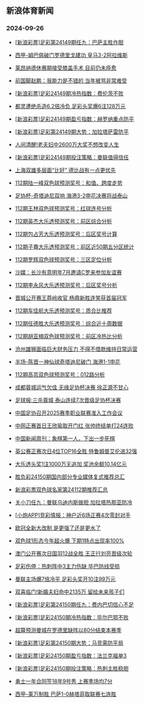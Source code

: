 ## 新浪体育新闻 
### 2024-09-26

+ [[新浪彩票]足彩第24149期任九：巴萨主胜作胆](https://sports.sina.com.cn/l/2024-09-25/doc-incqikzw5370550.shtml)

+ [西甲-姆巴佩破门罗德里戈建功 皇马3-2阿拉维斯](https://sports.sina.com.cn/g/laliga/2024-09-25/doc-incqikzw5387797.shtml)

+ [莱昂纳德休赛期接受膝盖手术 目前仍未痊愈](https://sports.sina.com.cn/basketball/nba/2024-09-25/doc-incqikzw5390901.shtml)

+ [前国脚赵鹏：我能力是不错的 当年被骂非常难受](https://sports.sina.com.cn/china/2024-09-25/doc-incqikzz0892751.shtml)

+ [[新浪彩票]足彩24149期冷热指数：费伦茨不败](https://sports.sina.com.cn/l/2024-09-25/doc-incqikzz0912371.shtml)

+ [都灵遭绝杀造6.2倍冷负 足彩头奖爆6注128万元](https://sports.sina.com.cn/l/2024-09-25/doc-incqikzz0896581.shtml)

+ [[新浪彩票]足彩24149期盈亏指数：赫罗纳重点防平](https://sports.sina.com.cn/l/2024-09-25/doc-incqikzz0884580.shtml)

+ [[新浪彩票]足彩第24149期大势：加拉塔萨雷防平](https://sports.sina.com.cn/l/2024-09-25/doc-incqikzw5369482.shtml)

+ [人间清醒!老夫妇中2600万大奖不想改变人生](https://sports.sina.com.cn/l/2024-09-25/doc-incqikzz0880175.shtml)

+ [[新浪彩票]足彩24149期投注策略：曼联值得信任](https://sports.sina.com.cn/l/2024-09-25/doc-incqikzz0884094.shtml)

+ [上海双雄多层面“比好” 德比战有一点更优先](https://sports.sina.com.cn/china/2024-09-25/doc-incqkhfn5108037.shtml)

+ [112期陆一峰双色球预测奖号：和值、跨度走势](https://sports.sina.com.cn/l/2024-09-25/doc-incqizxn8396844.shtml)

+ [足协杯-奇塔迪尼双响 海港3-2申花决赛将战泰山](https://sports.sina.com.cn/china/cfacup/2024-09-25/doc-incqksve8180371.shtml)

+ [112期王林双色球预测奖号：红球连号分析](https://sports.sina.com.cn/l/2024-09-25/doc-incqizxt0750362.shtml)

+ [112期英杰大乐透预测奖号：前区综合分析](https://sports.sina.com.cn/l/2024-09-25/doc-incqiriu5312913.shtml)

+ [112期包占芳大乐透预测奖号：后区奖号计算](https://sports.sina.com.cn/l/2024-09-25/doc-incqiriv4089746.shtml)

+ [112期子骞大乐透预测奖号：前区近50期五分区统计](https://sports.sina.com.cn/l/2024-09-25/doc-incqiriu5315822.shtml)

+ [112期罗辉双色球预测奖号：三区定位分析](https://sports.sina.com.cn/l/2024-09-25/doc-incqizxr3999197.shtml)

+ [沙媒：长沙有意明年7月邀请C罗来参加友谊赛](https://sports.sina.com.cn/global/others/2024-09-25/doc-incqkhfr0703286.shtml)

+ [112期李永风大乐透预测奖号：后区奖号分析](https://sports.sina.com.cn/l/2024-09-25/doc-incqiris8536255.shtml)

+ [晋城公开赛王莽岭收官 杨鼎新胜连笑获首届冠军](https://sports.sina.com.cn/go/2024-09-25/doc-incqksvm0570150.shtml)

+ [112期车佳航大乐透预测奖号：质合比推荐](https://sports.sina.com.cn/l/2024-09-25/doc-incqirix0840908.shtml)

+ [112期任德胜大乐透预测奖号：综合近十周数据](https://sports.sina.com.cn/l/2024-09-25/doc-incqirix0840615.shtml)

+ [112期胡亚楠双色球预测奖号：前区冷热比分析](https://sports.sina.com.cn/l/2024-09-25/doc-incqizxq5171464.shtml)

+ [沧州雄狮面临巨大财务压力 不得不借款维持日常运营](https://sports.sina.com.cn/china/2024-09-25/doc-incqizxn8390358.shtml)

+ [半场-陈晋一神仙球奇塔迪尼破门 海港1-1申花](https://sports.sina.com.cn/china/cfacup/2024-09-25/doc-incqksve8166401.shtml)

+ [112期高芸双色球预测奖号：012路分析](https://sports.sina.com.cn/l/2024-09-25/doc-incqizxn8396023.shtml)

+ [成都蓉城运气欠佳 无缘足协杯决赛 徐正源不甘心](https://sports.sina.com.cn/china/2024-09-25/doc-incqkhfr0703671.shtml)

+ [足球报:三杀蓉城 泰山连续7次晋级足协杯决赛](https://sports.sina.com.cn/china/cfacup/2024-09-25/doc-incqkhfr0701723.shtml)

+ [中国足协召开2025赛季职业联赛准入工作会议](https://sports.sina.com.cn/china/2024-09-25/doc-incqkhfp3956005.shtml)

+ [中网正赛首日王欣瑜取开门红 张帅终结单打24连败](https://sports.sina.com.cn/tennis/china/2024-09-25/doc-incqksve8157984.shtml)

+ [中国新闻周刊：象棋第一人，下出一步死棋](https://sports.sina.com.cn/go/2024-09-25/doc-incqizxr3975339.shtml)

+ [英公赛正赛次日4位TOP16全胜 特鲁姆普艾伦进32强](https://sports.sina.com.cn/others/snooker/2024-09-25/doc-incqiris8550361.shtml)

+ [大乐透头奖1注1000万无追加 奖池余额10.14亿元](https://sports.sina.com.cn/l/2024-09-25/doc-incqksve8188884.shtml)

+ [胜负彩24150期国内部分专业媒体复式推荐总汇](https://sports.sina.com.cn/l/2024-09-25/doc-incqirix0824901.shtml)

+ [新浪彩票双色球名家第24112期推荐汇总](https://sports.sina.com.cn/l/2024-09-25/doc-incqizxq5181192.shtml)

+ [关小刀任九：曼联乌迪内斯做胆 加拉塔热那亚防冷](https://sports.sina.com.cn/l/2024-09-25/doc-incqkhfk8306286.shtml)

+ [[小炮APP]竞彩情报：神户近6场正赛4次零封对手](https://sports.sina.com.cn/l/2024-09-25/doc-incqiris8504600.shtml)

+ [欧冠全新大改制 是更强了还是更水了](https://sports.sina.com.cn/g/pl/2024-09-25/doc-incqizxq5170217.shtml)

+ [双色球1形态今年超火爆 下期1特点出现率100%](https://sports.sina.com.cn/l/2024-09-25/doc-incqivrq8451473.shtml)

+ [澳门公开赛次日国羽12战全胜 王正行刘亮晋级次轮](https://sports.sina.com.cn/others/badmin/2024-09-25/doc-incqksvm0590921.shtml)

+ [足彩伤停：热刺阵中3主力伤缺 毕巴防线受损](https://sports.sina.com.cn/l/2024-09-25/doc-incqizxt0720192.shtml)

+ [曼联主场爆7倍冷平 足彩头奖开10注99万元](https://sports.sina.com.cn/l/2024-09-26/doc-incqmpzf1677971.shtml)

+ [双喜临门!新婚夫妇命中2135万 留给未来孩子们](https://sports.sina.com.cn/l/2024-09-26/doc-incqmpyx3484220.shtml)

+ [[新浪彩票]足彩第24150期任九：费内巴切信心不足](https://sports.sina.com.cn/l/2024-09-26/doc-incqmuhz4793827.shtml)

+ [[新浪彩票]足彩24150期冷热指数：毕尔巴鄂不败](https://sports.sina.com.cn/l/2024-09-26/doc-incqmpyx3490571.shtml)

+ [超算预测曼城在罗德里缺阵以80分结束本赛季](https://sports.sina.com.cn/g/2024-09-26/doc-incqmcmc3696966.shtml)

+ [[新浪彩票]足彩第24150期大势：马竞需防平局](https://sports.sina.com.cn/l/2024-09-26/doc-incqmuhx0130937.shtml)

+ [[新浪彩票]足彩24150期盈亏指数：法兰克福单3](https://sports.sina.com.cn/l/2024-09-26/doc-incqmuhx0132350.shtml)

+ [[新浪彩票]足彩24150期投注策略：热刺主胜稳胆](https://sports.sina.com.cn/l/2024-09-26/doc-incqmuhx0132045.shtml)

+ [勇士一年合同签18年9号秀 上赛季场均7分](https://sports.sina.com.cn/basketball/nba/2024-09-26/doc-incqmuic1578542.shtml)

+ [西甲-莱万制胜 巴萨1-0赫塔菲取联赛七连胜](https://sports.sina.com.cn/g/laliga/2024-09-26/doc-incqmuhx0141587.shtml)

